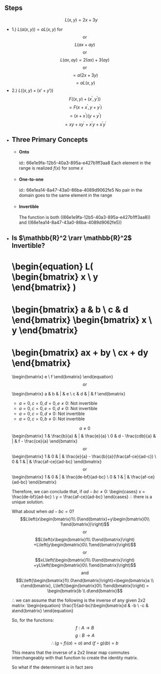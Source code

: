 ## Steps
$$L\left(x,y\right)=2x+3y$$
* 1.) $L(a(x,y)) = aL(x,y)$ for 
$$\text{or}$$
$$L\left(ax+ay\right)$$
$$\text{or}$$
$$L\left(ax,ay\right)=2\left(ax\right)+3\left(ay\right)$$
$$\text{or}$$
$$=a\left(2x+3y\right)$$
$$=aL\left(x,y\right)$$
* 2.) $L((x, y) + (x'+y'))$
$$F\left(\left(x,y\right)+\left(x^{\prime},y^{\prime}\right)\right)$$
$$=F\left(x+x^{\prime},y+y^{\prime}\right)$$
$$=\left(x+x^{\prime}\right)\left(y+y^{\prime}\right)$$
$$=xy+xy^{\prime}+x^{\prime}y+x^{\prime}y^{\prime}$$
- ## Three Primary Concepts
	- #### Onto
	  id:: 66e1e9fa-12b5-40a3-895a-e427b1ff3aa8
	  Each element in the range is realized $f(x)$ for some $x$
	- #### One-to-one
	  id:: 66e1ea14-8a47-43a0-86ba-4089d9062fe5
	  No pair in the domain goes to the same element in the range
	- #### Invertible
	  The function is both ((66e1e9fa-12b5-40a3-895a-e427b1ff3aa8)) and ((66e1ea14-8a47-43a0-86ba-4089d9062fe5))
- ## Is $\mathbb{R}^2 \rarr \mathbb{R}^2$ Invertible?
  \begin{equation}
  L(
  \begin{bmatrix}
  x \\ y
  \end{bmatrix}
  )
  = 
  \begin{bmatrix}
  a & b \\
  c & d
  \end{bmatrix}
  \begin{bmatrix}
  x \\ y
  \end{bmatrix}
  = 
  \begin{bmatrix}
  ax + by \\
  cx + dy
  \end{bmatrix}
  =
  \begin{bmatrix}
  e \\ f
  \end{bmatrix}
  \end{equation}
  $$\text{or}$$
  
  \begin{bmatrix}
  a & b & | & e \\
  c & d & | & f
  \end{bmatrix}
  
  * $a=0,c=0,d=0,e\neq 0$: Not invertible
  * $a=0,c=0,e=0,d\neq 0$: Not invertible
  * $a=0,c=0,d\neq 0$: Not invertible
  * $a=0,c=0,b\neq 0$: Not invertible
  
  $$a\neq0$$
  \begin{bmatrix}
  1 & \frac{b}{a} & | & \frac{e}{a} \\
  0 & d - \frac{cdb}{a} & | & f - \frac{ce}{a}
  \end{bmatrix}
  $$\text{or}$$
  \begin{bmatrix}
  1 & 0 & | & \frac{e}{a} - \frac{b}{a}(\frac{af-ce}{ad-c}) \\
  0 & 1 & | & \frac{af-ce}{ad-bc}
  \end{bmatrix}
  $$\text{or}$$
  \begin{bmatrix}
  1 & 0 & | & \frac{de-bf}{ad-bc} \\
  0 & 1 & | & \frac{af-ce}{ad-bc}
  \end{bmatrix}
  
  Therefore, we can conclude that, if $ad-bc\neq0$:
  \begin{cases}
  x = \frac{de-bf}{ad-bc} \\
  y = \frac{af-ce}{ad-bc}
  \end{cases}
  $\therefore$ there is a unique solution.
  
  What about when $ad-bc=0$?
  $$L\left(x\begin{bmatrix}1\\ 0\end{bmatrix}+y\begin{bmatrix}0\\ 1\end{bmatrix})\right)$$
  $$\text{or}$$
  $$L\left(x\begin{bmatrix}1\\ 0\end{bmatrix}\right) +L\left(y\begin{bmatrix}0\\ 1\end{bmatrix}\right)$$
  $$\text{or}$$
  $$xL\left(\begin{bmatrix}1\\ 0\end{bmatrix}\right) +yL\left(\begin{bmatrix}0\\ 1\end{bmatrix}\right)$$
  $$\text{and}$$
  $$L\left(\begin{bmatrix}1\\ 0\end{bmatrix}\right)=\begin{bmatrix}a \\ c\end{bmatrix}, 
   L\left(\begin{bmatrix}0\\ 1\end{bmatrix}\right) = \begin{bmatrix}b \\ d\end{bmatrix}$$
  
  $\therefore$ we can assume that the following is the inverse of any given $2x2$ matrix:
  \begin{equation}
  \frac{1}{ad-bc}\begin{bmatrix}d & -b \\ -c & a\end{bmatrix}
  \end{equation}
  
  So, for the functions:
  $$f:A\rightarrow B$$
  $$g:B\rightarrow A$$
  $$\therefore\left(g\circ f)(a)=a\right) \text{ and } (f \circ g)(b) = b$$
  
  This means that the inverse of a $2x2$ linear map commutes interchangeably with that function to create the identity matrix.
  
  So what if the determinant is in fact zero